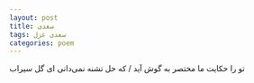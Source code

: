 ```yaml
---
layout: post
title: سعدی
tags: سعدی غزل
categories: poem
---
```


تو را حکایت ما مختصر به گوش آید / که حل تشنه نمی‌دانی ای گل سیراب
